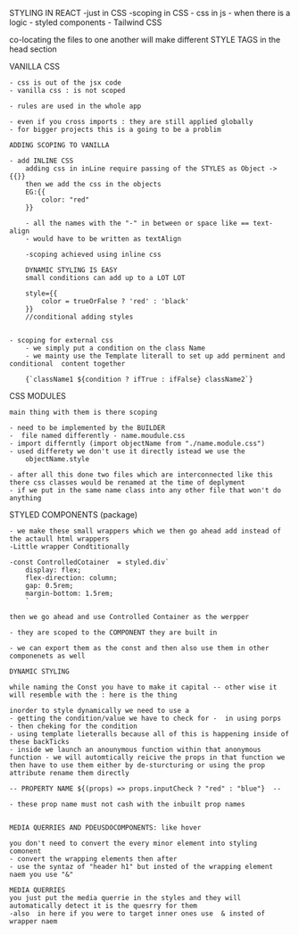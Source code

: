 STYLING IN REACT 
    -just in CSS
    -scoping in CSS
    - css in js
    - when there is a logic
    - styled components
    - Tailwind CSS

co-locating the files to one another will make different STYLE TAGS in the head section

VANILLA CSS

    - css is out of the jsx code
    - vanilla css : is not scoped

    - rules are used in the whole app

    - even if you cross imports : they are still applied globally
    - for bigger projects this is a going to be a problim

    ADDING SCOPING TO VANILLA
        
    - add INLINE CSS
        adding css in inLine require passing of the STYLES as Object ->  {{}}
        then we add the css in the objects
        EG:{{
            color: "red"
        }}

        - all the names with the "-" in between or space like == text-align
        - would have to be written as textAlign

        -scoping achieved using inline css

        DYNAMIC STYLING IS EASY
        small conditions can add up to a LOT LOT

        style={{
            color = trueOrFalse ? 'red' : 'black'
        }}
        //conditional adding styles


    - scoping for external css
        - we simply put a condition on the class Name
        - we mainty use the Template literall to set up add perminent and conditional  content together
        
        {`className1 ${condition ? ifTrue : ifFalse} className2`}

CSS MODULES 

    main thing with them is there scoping 

    - need to be implemented by the BUILDER
    -  file named differently - name.moudule.css
    - import differntly (import objectName from "./name.module.css")
    - used differety we don't use it directly istead we use the
        objectName.style

    - after all this done two files which are interconnected like this there css classes would be renamed at the time of deplyment
    - if we put in the same name class into any other file that won't do anything


STYLED COMPONENTS (package)

    - we make these small wrappers which we then go ahead add instead of the actaull html wrappers
    -Little wrapper Condtitionally

    -const ControlledCotainer  = styled.div`
        display: flex;
        flex-direction: column;
        gap: 0.5rem;
        margin-bottom: 1.5rem;
        `

    then we go ahead and use Controlled Container as the werpper 

    - they are scoped to the COMPONENT they are built in 

    - we can export them as the const and then also use them in other componenets as well

    DYNAMIC STYLING

    while naming the Const you have to make it capital -- other wise it will resemble with the : here is the thing 

    inorder to style dynamically we need to use a 
    - getting the condition/value we have to check for -  in using porps
    - then cheking for the condition 
    - using template lieteralls because all of this is happening inside of these backTicks
    - inside we launch an anounymous function within that anonymous function - we will automtically reicive the props in that function we then have to use them either by de-sturcturing or using the prop attribute rename them directly 
        
    -- PROPERTY NAME ${(props) => props.inputCheck ? "red" : "blue"}  --

    - these prop name must not cash with the inbuilt prop names


    MEDIA QUERRIES AND PDEUSDOCOMPONENTS: like hover

    you don't need to convert the every minor element into styling comonent 
    - convert the wrapping elements then after 
    - use the syntaz of "header h1" but insted of the wrapping element naem you use "&"

    MEDIA QUERRIES
    you just put the media querrie in the styles and they will automatically detect it is the quesrry for them
    -also  in here if you were to target inner ones use  & insted of wrapper naem 
    











    



